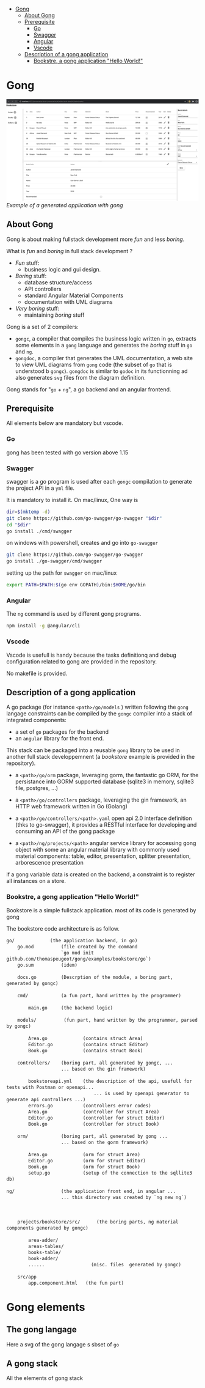 - [Gong](#gong)
  - [About Gong](#about-gong)
  - [Prerequisite](#prerequisite)
    - [Go](#go)
    - [Swagger](#swagger)
    - [Angular](#angular)
    - [Vscode](#vscode)
  - [Description of a gong application](#description-of-a-gong-application)
    - [Bookstre, a gong application "Hello World!"](#bookstre-a-gong-application-hello-world)

# Gong

![Example of a generated application with gong](docs/images/bookstore-client.png)
*Example of a generated application with gong*

## About Gong

Gong is about making fullstack development more *fun* and less *boring*.

What is *fun* and *boring* in full stack development ?
- *Fun* stuff:
  - business logic and gui design.
- *Boring* stuff:
  - database structure/access
  - API controllers
  - standard Angular Material Components
  - documentation with UML diagrams
- *Very boring* stuff:
  - maintaining *boring* stuff

Gong is a set of 2 compilers:
- `gongc`, a compiler that compiles the business logic written in `go`, extracts some elements in a `gong` language and generates the *boring* stuff in `go` and `ng`.
- `gongdoc`, a compiler that generates the UML documentation, a web site to view UML diagrams from `gong` code (the subset of `go` that is understood b `gongc`). `gongdoc`  is similar to `godoc` in its functionning ad also generates `svg` files from the diagram definition.

Gong stands for "`go` + `ng`", a go backend and an angular frontend.

## Prerequisite

All elements below are mandatory but vscode.

### Go

gong has been tested with go version above 1.15

### Swagger

swagger is a go program is used after each `gongc` compilation to generate the project API in a `yml` file. 

It is mandatory to install it. On mac/linux, One way is

```bash
dir=$(mktemp -d) 
git clone https://github.com/go-swagger/go-swagger "$dir" 
cd "$dir"
go install ./cmd/swagger
```

on windows with powershell, creates and go into `go-swagger`
```bash
git clone https://github.com/go-swagger/go-swagger
go install ./go-swagger/cmd/swagger
```

setting up the path for `swagger` on mac/linux
```sh
export PATH=$PATH:$(go env GOPATH)/bin:$HOME/go/bin
```

### Angular

The `ng` command is used by different gong programs.

```bash
npm install -g @angular/cli
```

### Vscode

Vscode is usefull is handy because the tasks definitionq and debug configuration related to gong are provided in the repository.

No makefile is provided.

## Description of a gong application


A go package (for instance `<path>/go/models` ) written following the `gong` langage constraints can be compiled by the `gongc` compiler into a stack of integrated components:
- a set of `go` packages for the backend
- an `angular` library for the front end. 

This stack can be packaged into a reusable `gong` library to be used in another full stack developpemnent (a *bookstore* example is provided in the repository).

- a `<path>/go/orm` package, leveraging gorm, the fantastic go ORM, for the persistance into GORM supported database (sqlite3 in memory, sqlite3 file, postgres, ...)
- a `<path>/go/controllers` package, leveraging the gin framework, an HTTP web framework written in Go (Golang)
- a `<path>/go/controllers/<path>.yaml` open api 2.0 interface definition (thks to go-swagger), it provides a RESTful interface for  developing and consuming an API of the gong package


- a `<path>/ng/projects/<path>` angular service library for accessing gong object with some an angular material library with commonly used material components: table, editor, presentation, splitter presentation, arborescence presentation

if a gong variable data is created on the backend, a constraint is to register all instances on a store.

### Bookstre, a gong application "Hello World!"

Bookstore is a simple fullstack application. most of its code is generated by gong

The bookstore code architecture is as follow.
```
go/             (the application backend, in go)
    go.mod          (file created by the command 
                    `go mod init github.com/thomaspeugeot/gong/examples/bookstore/go`)
    go.sum          (idem)

    docs.go         (Descrption of the module, a boring part, generated by gongc)

    cmd/            (a fun part, hand written by the programmer)

        main.go     (the backend logic)
    
    models/          (fun part, hand written by the programmer, parsed by gongc)

        Area.go             (contains struct Area)
        Editor.go           (contains struct Editor)
        Book.go             (contains struct Book)

    controllers/    (boring part, all generated by gongc, ...
                    ... based on the gin framework)
    
        bookstoreapi.yml    (the description of the api, usefull for tests with Postman or openapi...
                                ... is used by openapi generator to generate api controllers ...)
        errors.go           (controllers error codes)
        Area.go             (controller for struct Area)
        Editor.go           (controller for struct Editor)
        Book.go             (controller for struct Book)

    orm/            (boring part, all generated by gong ...
                    ... based on the gorm framework)
        
        Area.go             (orm for struct Area)
        Editor.go           (orm for struct Editor)
        Book.go             (orm for struct Book)
        setup.go            (setup of the connection to the sqllite3 db)

ng/                 (the application front end, in angular ...
                    ... this directory was created by `ng new ng`)

    

    projects/bookstore/src/      (the boring parts, ng material components generated by gongc)      

        area-adder/         
        areas-tables/
        books-table/
        book-adder/
        ......                 (misc. files  generated by gongc)

    src/app
        app.component.html   (the fun part)
```

# Gong elements

## The gong langage

Here a svg of the gong langage s sbset of `go`

## A gong stack

All the elements of gong stack